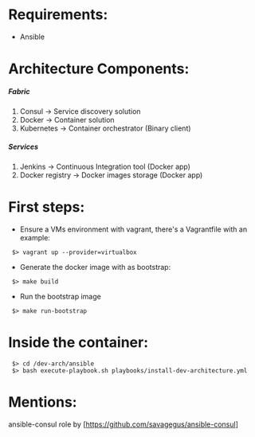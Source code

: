 # Requirements:
- Ansible

# Architecture Components:
##### Fabric
1. Consul -> Service discovery solution
2. Docker -> Container solution
3. Kubernetes -> Container orchestrator (Binary client)

##### Services
1. Jenkins -> Continuous Integration tool (Docker app)
2. Docker registry -> Docker images storage (Docker app)

# First steps:
- Ensure a VMs environment with vagrant, there's a Vagrantfile with an example:
```shell
 $> vagrant up --provider=virtualbox
```
- Generate the docker image with as bootstrap:
```shell
 $> make build
```
- Run the bootstrap image
```shell
 $> make run-bootstrap
```
# Inside the container:
```shell
 $> cd /dev-arch/ansible
 $> bash execute-playbook.sh playbooks/install-dev-architecture.yml
```



# Mentions:
ansible-consul role by [https://github.com/savagegus/ansible-consul]
